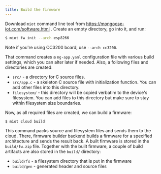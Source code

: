 ```yaml
---
title: Build the firmware
---
```


Download `miot` command line tool from https://mongoose-iot.com/software.html .
Create an empty directory, go into it, and run:

```sh
$ miot fw init --arch esp8266
```

Note if you're using CC3200 board, use `--arch cc3200`.

That command creates a `mg-app.yaml` configuration file with various
build settings, which you can alter later if needed. Also, a following
files and directories are created:

  - `src/`  - a directory for C source files.
  - `src/app.c` - a skeleton C source file with initialization function. You
    can add other files into this directory.
  - `filesystem/` - this directory will be copied verbatim to the device's
    filesystem. You can add files to this directory but make sure to stay
    within filesystem size boundaries.

Now, as all required files are created, we can build a firmware:

```sh
$ miot cloud build
```

This command packs source and filesystem files and sends them to the
cloud. There, firmware builder backend builds a firmware for a specified
architecture and sends the result back. A built firmware is stored in
the `build/fw.zip` file. Together with the built firmware, a couple of
build artifacts are also stored in the `build/` directory:

- `build/fs` - a filesystem directory that is put in the firmware
- `build/gen` - generated header and source files
